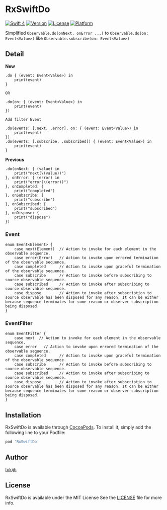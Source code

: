 # RxSwiftDo

[![Swift 4](https://img.shields.io/badge/swift-4.0-orange.svg?style=flat)](https://swift.org)
[![Version](https://img.shields.io/cocoapods/v/RxSwiftDo.svg?style=flat)](http://cocoapods.org/pods/RxSwiftDo)
[![License](https://img.shields.io/cocoapods/l/RxSwiftDo.svg?style=flat)](http://cocoapods.org/pods/RxSwiftDo)
[![Platform](https://img.shields.io/cocoapods/p/RxSwiftDo.svg?style=flat)](http://cocoapods.org/pods/RxSwiftDo)

Simplified `Observable.do(onNext, onError ...)` to `Observable.do(on: Event<Value>)` like `Observable.subscribe(on: Event<Value>)`

## Detail

**New**
```
.do { (event: Event<Value>) in
    print(event)
}

OR

.do(on: { (event: Event<Value>) in
    print(event)
})

Add filter Event

.do(events: [.next, .error], on: { (event: Event<Value>) in
    print(event)
})
.do(events: [.subscribe, .subscribed]) { (event: Event<Value>) in
    print(event)
}
```
 **Previous**
```
.do(onNext: { (value) in
    print("next(\(value))")
}, onError: { (error) in
    print("error(\(error))")
}, onCompleted: {
    print("completed")
}, onSubscribe: {
    print("subscribe")
}, onSubscribed: {
    print("subscribed")
}, onDispose: {
    print("dispose")
})
```

### Event
```
enum Event<Element> {
    case next(Element)  // Action to invoke for each element in the observable sequence.
    case error(Error)   // Action to invoke upon errored termination of the observable sequence.
    case completed      // Action to invoke upon graceful termination of the observable sequence.
    case subscribe      // Action to invoke before subscribing to source observable sequence.
    case subscribed     // Action to invoke after subscribing to source observable sequence.
    case dispose        // Action to invoke after subscription to source observable has been disposed for any reason. It can be either because sequence terminates for some reason or observer subscription being disposed.
}
```
### EventFilter
```
enum EventFilter {
    case next  // Action to invoke for each element in the observable sequence.
    case error   // Action to invoke upon errored termination of the observable sequence.
    case completed      // Action to invoke upon graceful termination of the observable sequence.
    case subscribe      // Action to invoke before subscribing to source observable sequence.
    case subscribed     // Action to invoke after subscribing to source observable sequence.
    case dispose        // Action to invoke after subscription to source observable has been disposed for any reason. It can be either because sequence terminates for some reason or observer subscription being disposed.
}
```

## Installation

RxSwiftDo is available through [CocoaPods](http://cocoapods.org). To install
it, simply add the following line to your Podfile:

```ruby
pod 'RxSwiftDo'
```

## Author
[tokijh](https://github.com/tokijh)

## License
RxSwiftDo is available under the MIT License See the [LICENSE](LICENSE) file for more info.

